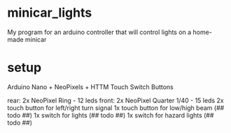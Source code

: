# minicar_lights
My program for an arduino controller that will control lights on a home-made minicar

# setup
Arduino Nano + NeoPixels + HTTM Touch Switch Buttons

rear: 2x NeoPixel Ring - 12 leds
front: 2x NeoPixel Quarter 1/40 - 15 leds
2x touch button for left/right turn signal
1x touch button for low/high beam  (## todo ##)
1x switch for lights (## todo ##)
1x switch for hazard lights  (## todo ##)
